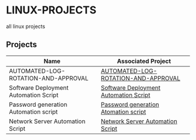 # LINUX-PROJECTS
all linux projects
## Projects

| Name                                         | Associated Project         |
|-----------------------------------------------|----------------------------|
|AUTOMATED-LOG-ROTATION-AND-APPROVAL|  <a href="https://github.com/kelubia/AUTOMATED-LOG-ROTATION-AND-APPROVAL"> AUTOMATED-LOG-ROTATION-AND-APPROVAL</a>|
|Software Deployment Automation Script|  <a href="https://github.com/kelubia/Software-Deployment-Automation-Script"> Software Deployment Automation Script</a>|
| Password generation Automation script | <a href="https://github.com/kelubia/002-PASSWORD-GENERATION-AND-SHELLSCRIPT-ARGUMENT">Password generation Atomation script</a>|
| Network Server Automation Script  | <a href="https://github.com/kelubia/Network-and-remote-server-automation-and-scripting">Network Server Automation Script</a>|

